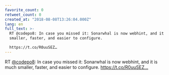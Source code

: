 ```yaml
---
favorite_count: 0
retweet_count: 0
created_at: "2018-08-08T13:26:04.000Z"
lang: en
full_text: >-
  RT @codepo8: In case you missed it: Sonarwhal is now webhint, and it is much
  smaller, faster, and easier to configure.

  https://t.co/R0uuSEZ…
---
```


RT [@codepo8](https://twitter.com/codepo8): In case you missed it: Sonarwhal is
now webhint, and it is much smaller, faster, and easier to configure.
https://t.co/R0uuSEZ…
